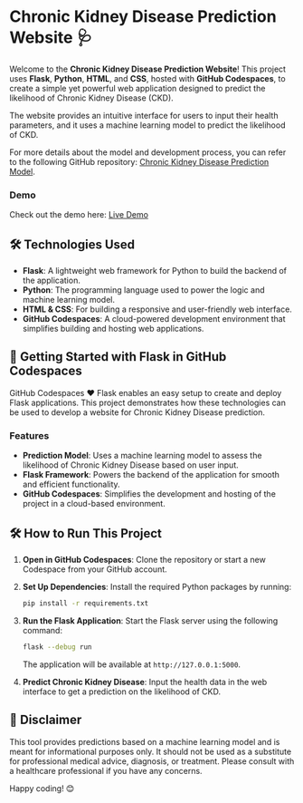 # Chronic Kidney Disease Prediction Website 🩺

Welcome to the **Chronic Kidney Disease Prediction Website**! This project uses **Flask**, **Python**, **HTML**, and **CSS**, hosted with **GitHub Codespaces**, to create a simple yet powerful web application designed to predict the likelihood of Chronic Kidney Disease (CKD).

The website provides an intuitive interface for users to input their health parameters, and it uses a machine learning model to predict the likelihood of CKD.

For more details about the model and development process, you can refer to the following GitHub repository: [Chronic Kidney Disease Prediction Model](https://github.com/meAnubhav/Kidney-Disease-Prediction-Model).

### Demo

Check out the demo here: [Live Demo](https://github.com/user-attachments/assets/85eb07c6-df5a-4bf2-bbbc-b7b48ffa3fd8)

## 🛠 **Technologies Used**
- **Flask**: A lightweight web framework for Python to build the backend of the application.
- **Python**: The programming language used to power the logic and machine learning model.
- **HTML & CSS**: For building a responsive and user-friendly web interface.
- **GitHub Codespaces**: A cloud-powered development environment that simplifies building and hosting web applications.

## 🚀 **Getting Started with Flask in GitHub Codespaces**
GitHub Codespaces ♥️ Flask enables an easy setup to create and deploy Flask applications. This project demonstrates how these technologies can be used to develop a website for Chronic Kidney Disease prediction.

### Features
- **Prediction Model**: Uses a machine learning model to assess the likelihood of Chronic Kidney Disease based on user input.
- **Flask Framework**: Powers the backend of the application for smooth and efficient functionality.
- **GitHub Codespaces**: Simplifies the development and hosting of the project in a cloud-based environment.

## 🛠 **How to Run This Project**

1. **Open in GitHub Codespaces**:
   Clone the repository or start a new Codespace from your GitHub account.

2. **Set Up Dependencies**:
   Install the required Python packages by running:
   ```bash
   pip install -r requirements.txt
   ```

3. **Run the Flask Application**:
   Start the Flask server using the following command:
   ```bash
   flask --debug run
   ```
   The application will be available at `http://127.0.0.1:5000`.

4. **Predict Chronic Kidney Disease**:
   Input the health data in the web interface to get a prediction on the likelihood of CKD.

## 🏥 **Disclaimer**
This tool provides predictions based on a machine learning model and is meant for informational purposes only. It should not be used as a substitute for professional medical advice, diagnosis, or treatment. Please consult with a healthcare professional if you have any concerns.

Happy coding! 😊